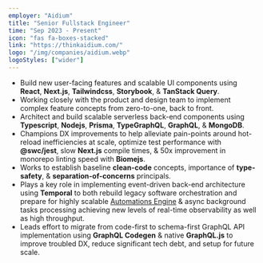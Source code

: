 ```yaml
---
employer: "Aidium"
title: "Senior Fullstack Engineer"
time: "Sep 2023 - Present"
icon: "fas fa-boxes-stacked"
link: "https://thinkaidium.com/"
logo: "/img/companies/aidium.webp"
logoStyles: ["wider"]
---
```


- Build new user-facing features and scalable UI components using **React**, **Next.js**, **Tailwindcss**, **Storybook**, & **TanStack Query**.
- Working closely with the product and design team to implement complex feature concepts from zero-to-one, back to front.
- Architect and build scalable serverless back-end components using **Typescript**, **Nodejs**, **Prisma**, **TypeGraphQL**, **GraphQL**, & **MongoDB**.
- Champions DX improvements to help alleviate pain-points around hot-reload inefficiencies at scale, optimize test performance with **@swc/jest**, slow **Next.js** compile times, & 50x improvement in monorepo linting speed with **Biomejs**.
- Works to establish baseline **clean-code** concepts, importance of **type-safety**, & **separation-of-concerns** principals.
- Plays a key role in implementing event-driven back-end architecture using **Temporal** to both rebuild legacy software orchestration and prepare for highly scalable [Automations Engine](https://thinkaidium.com/mortgage-automation) & async background tasks processing achieving new levels of real-time observability as well as high throughput.
- Leads effort to migrate from code-first to schema-first GraphQL API implementation using **GraphQL Codegen** & native **GraphQL.js** to improve troubled DX, reduce significant tech debt, and setup for future scale.
